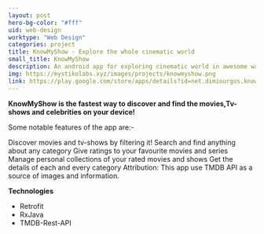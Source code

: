 ```yaml
---
layout: post
hero-bg-color: "#fff"
uid: web-design
worktype: "Web Design"
categories: project
title: KnowMyShow - Explore the whole cinematic world
small_title: KnowMyShow
description: An android app for exploring cinematic world in awesome way
img: https://mystikolabs.xyz/images/projects/knowmyshow.png
link: https://play.google.com/store/apps/details?id=net.dimiourgos.knowmyshow
---
```



**KnowMyShow is the fastest way to discover and find the movies,Tv-shows and celebrities on your device!**

Some notable features of the app are:-

Discover movies and tv-shows by filtering it!
Search and find anything about any category
Give ratings to your favourite movies and series
Manage personal collections of your rated movies and shows
Get the details of each and every category
Attribution: This app use TMDB API as a source of images and information.

**Technologies**
- Retrofit
- RxJava
- TMDB-Rest-API





